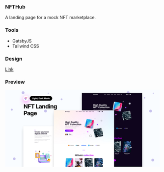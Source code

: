 ### NFTHub
A landing page for a mock NFT marketplace.

### Tools
- GatsbyJS
- Tailwind CSS

### Design
[Link](https://www.figma.com/community/file/1268100719044054170)

### Preview
![Design Thumbnail](/src/images/thumbnail.png)